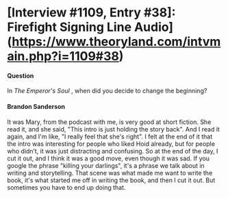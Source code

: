 # [Interview #1109, Entry #38]: Firefight Signing Line Audio](https://www.theoryland.com/intvmain.php?i=1109#38)

#### Question

In
*The Emperor's Soul*
, when did you decide to change the beginning?

#### Brandon Sanderson

It was Mary, from the podcast with me, is very good at short fiction. She read it, and she said, "This intro is just holding the story back". And I read it again, and I'm like, "I really feel that she's right". I felt at the end of it that the intro was interesting for people who liked Hoid already, but for people who didn’t, it was just distracting and confusing. So at the end of the day, I cut it out, and I think it was a good move, even though it was sad. If you google the phrase "killing your darlings", it's a phrase we talk about in writing and storytelling. That scene was what made me want to write the book, it's what started me off in writing the book, and then I cut it out. But sometimes you have to end up doing that.

